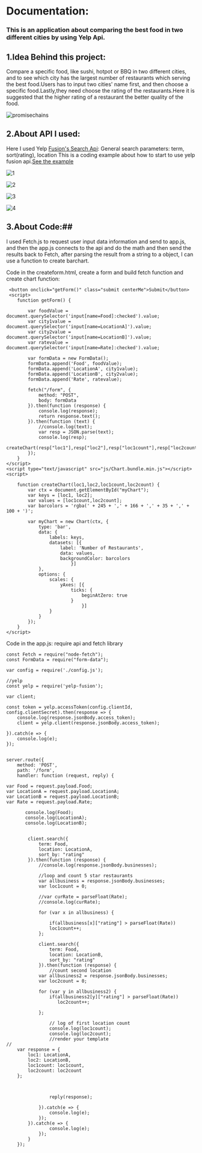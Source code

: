 # Documentation: #

### This is an application about comparing the best food in two different cities by using Yelp Api. ###

## 1.Idea Behind this project: ##

Compare a specific food, like sushi, hotpot or BBQ in two different cities, and to see which city has the largest number of restaurants which serving the best food.Users has to input two cities' name first, and then choose a specific food.Lastly,they need choose the rating of the restaurants.Here it is suggested that the higher rating of a restaurant the better quality of the food.

![promisechains](https://cloud.githubusercontent.com/assets/13953268/25488074/1278a956-2b34-11e7-9b58-e2057b39bff6.png)

## 2.About API I used: ##

Here I used Yelp <a href="https://www.yelp.com/developers/documentation/v2/search_api">Fusion's Search Api</a>: General search parameters: term, sort(rating), location
This is a coding example about how to start to use yelp fusion api.<a href="https://github.com/Yelp/yelp-fusion/tree/master/fusion/node">See the example</a>

![1](https://cloud.githubusercontent.com/assets/13953268/25488548/51ac1be8-2b35-11e7-92ed-8eaad12acafe.png)

![2](https://cloud.githubusercontent.com/assets/13953268/25488588/67552070-2b35-11e7-88d8-c91e4950a04b.png)

![3](https://cloud.githubusercontent.com/assets/13953268/25488609/731cf810-2b35-11e7-90c9-410577134227.png)

![4](https://cloud.githubusercontent.com/assets/13953268/25488611/74bf800c-2b35-11e7-974c-eb9f97d79c07.png)

## 3.About Code:##
I used Fetch.js to request user input data information and send to app.js, and then the app.js connects to the api and do the math and then send the results back to Fetch, after parsing the result from a string to a object, I can use a function to create barchart.

Code in the createform.html, create a form and build fetch function and create chart function:

```
 <button onclick="getForm()" class="submit centerMe">Submit</button>
 <script>
    function getForm() {
       
        var foodValue = document.querySelector('input[name=Food]:checked').value;
        var city1value = document.querySelector('input[name=LocationA]').value;
        var city2value = document.querySelector('input[name=LocationB]').value;
        var ratevalue = document.querySelector('input[name=Rate]:checked').value;
        
        var formData = new FormData();
        formData.append('Food', foodValue);
        formData.append('LocationA', city1value);
        formData.append('LocationB', city2value);
        formData.append('Rate', ratevalue);

        fetch("/form", {
            method: "POST",
            body: formData
        }).then(function (response) {
            console.log(response);
            return response.text();
        }).then(function (text) {
            //console.log(text);
            var resp = JSON.parse(text);
            console.log(resp);
            createChart(resp["loc1"],resp["loc2"],resp["loc1count"],resp["loc2count"])
        });
    }
</script>
<script type="text/javascript" src="js/Chart.bundle.min.js"></script>
<script>

    function createChart(loc1,loc2,loc1count,loc2count) {
        var ctx = document.getElementById("myChart");
        var keys = [loc1, loc2];
        var values = [loc1count,loc2count];
        var barcolors = 'rgba(' + 245 + ',' + 166 + ',' + 35 + ',' + 100 + ')';

        var myChart = new Chart(ctx, {
            type: 'bar',
            data: {
                labels: keys,
                datasets: [{
                    label: 'Number of Restaurants',
                    data: values,
                    backgroundColor: barcolors
                        }]
            },
            options: {
                scales: {
                    yAxes: [{
                        ticks: {
                            beginAtZero: true
                        }
                            }]
                }
            }
        });
    }
</script>
```

Code in the app.js: require api and fetch library
```
const Fetch = require("node-fetch");
const FormData = require("form-data");

var config = require('./config.js');

//yelp
const yelp = require('yelp-fusion');

var client;

const token = yelp.accessToken(config.clientId, config.clientSecret).then(response => {
    console.log(response.jsonBody.access_token);
    client = yelp.client(response.jsonBody.access_token);

}).catch(e => {
    console.log(e);
});


server.route({
    method: 'POST',
    path: '/form',
    handler: function (request, reply) {

var Food = request.payload.Food;
var LocationA = request.payload.LocationA;
var LocationB = request.payload.LocationB;
var Rate = request.payload.Rate;
        
       console.log(Food);
       console.log(LocationA);
       console.log(LocationB);
       
       
        client.search({
            term: Food,
            location: LocationA,
            sort_by: "rating"
        }).then(function (response) {
            //console.log(response.jsonBody.businesses);
            
            //loop and count 5 star restaurants
            var allbusiness = response.jsonBody.businesses;
            var loc1count = 0;
            
            //var curRate = parseFloat(Rate);
            //console.log(curRate);
           
            for (var x in allbusiness) {
                
                if(allbusiness[x]["rating"] > parseFloat(Rate))
                loc1count++;
            };

            client.search({
                term: Food,
                location: LocationB,
                sort_by: "rating"
            }).then(function (response) {
                //count second location
            var allbusiness2 = response.jsonBody.businesses;
            var loc2count = 0;
           
            for (var y in allbusiness2) {
                if(allbusiness2[y]["rating"] > parseFloat(Rate))
                   loc2count++; 
            
            };
                
                // log of first location count
                console.log(loc1count);
                console.log(loc2count);
                //render your template
//                
    var response = {
        loc1: LocationA, 
        loc2: LocationB, 
        loc1count: loc1count,
        loc2count: loc2count
    };
                

                
                reply(response);
    
            }).catch(e => {
                console.log(e);
            });
        }).catch(e => {
                console.log(e);
            });
        }
    });

```





